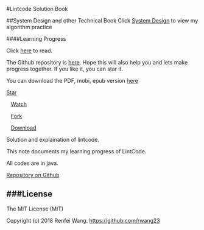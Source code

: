 #Lintcode Solution Book

##System Design and other Technical Book
Click [System Design](https://rwang23.gitbooks.io/technical-book/content/) to view my algorithm practice


####Learning Progress

Click [here](https://rwang23.gitbooks.io/lintcodebook/content/index.html) to read.

The Github repository is [here](https://github.com/rwang23/LintCodeBook). Hope this will also help you and lets make progress together. If you like it, you can star it.

You can download the PDF, mobi, epub version [here](https://www.gitbook.com/book/rwang23/lintcodebook/details)
<!-- Place this tag where you want the button to render. -->
<div>
<a class="github-button" href="https://github.com/rwang23/LintCodeBook" data-style="mega" data-count-href="/rwang23/LintCodeBook/stargazers" data-count-api="/repos/rwang23/LintCodeBook#stargazers_count" data-count-aria-label="# stargazers on GitHub" aria-label="Star rwang23/LintCodeBook on GitHub">Star</a>

&nbsp;&nbsp;
<a class="github-button" href="https://github.com/rwang23/LintCodeBook" data-style="mega" data-count-href="/rwang23/LintCodeBook/watchers" data-count-api="/repos/rwang23/LintCodeBook#subscribers_count" data-count-aria-label="# watchers on GitHub" aria-label="Watch rwang23/LintCodeBook on GitHub">Watch</a>

&nbsp;&nbsp;
<a class="github-button" href="https://github.com/rwang23/LintCodeBook/fork" data-style="mega" data-count-href="/rwang23/LintCodeBook/network" data-count-api="/repos/rwang23/LintCodeBook#forks_count" data-count-aria-label="# forks on GitHub" aria-label="Fork rwang23/LintCodeBook on GitHub">Fork</a>

&nbsp;&nbsp;
<a class="github-button" href="https://github.com/rwang23/LintCodeBook/archive/master.zip" data-style="mega" aria-label="Download rwang23/LintCodeBook on GitHub">Download</a>
</div>


Solution and explaination of lintcode.

This note documents my learning progress of LintCode.

All codes are in java.


[Repository on Github](https://github.com/rwang23/LintCodeBook)


<!-- Place this tag right after the last button or just before your close body tag. -->
<script async defer id="github-bjs" src="https://buttons.github.io/buttons.js"></script>

###License
-----------

The MIT License (MIT)

Copyright (c) 2018 Renfei Wang. https://github.com/rwang23

